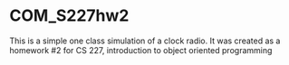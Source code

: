 # COM_S227hw2
This is a simple one class simulation of a clock radio.
It was created as a homework #2 for CS 227, introduction to object oriented programming
